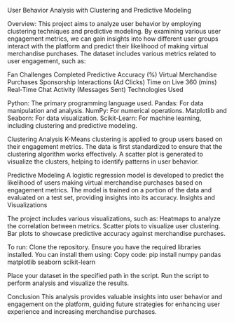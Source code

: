 User Behavior Analysis with Clustering and Predictive Modeling

Overview:
This project aims to analyze user behavior by employing clustering techniques and predictive modeling. By examining various user engagement metrics, we can gain insights into how different user groups interact with the platform and predict their likelihood of making virtual merchandise purchases.
The dataset includes various metrics related to user engagement, such as:

Fan Challenges Completed
Predictive Accuracy (%)
Virtual Merchandise Purchases
Sponsorship Interactions (Ad Clicks)
Time on Live 360 (mins)
Real-Time Chat Activity (Messages Sent)
Technologies Used

Python: The primary programming language used.
Pandas: For data manipulation and analysis.
NumPy: For numerical operations.
Matplotlib and Seaborn: For data visualization.
Scikit-Learn: For machine learning, including clustering and predictive modeling.

Clustering Analysis
K-Means clustering is applied to group users based on their engagement metrics. The data is first standardized to ensure that the clustering algorithm works effectively. A scatter plot is generated to visualize the clusters, helping to identify patterns in user behavior.

Predictive Modeling
A logistic regression model is developed to predict the likelihood of users making virtual merchandise purchases based on engagement metrics. The model is trained on a portion of the data and evaluated on a test set, providing insights into its accuracy.
Insights and Visualizations

The project includes various visualizations, such as:
Heatmaps to analyze the correlation between metrics.
Scatter plots to visualize user clustering.
Bar plots to showcase predictive accuracy against merchandise purchases.

To run:
Clone the repository.
Ensure you have the required libraries installed. You can install them using:
Copy code: pip install numpy pandas matplotlib seaborn scikit-learn

Place your dataset in the specified path in the script.
Run the script to perform analysis and visualize the results.

Conclusion
This analysis provides valuable insights into user behavior and engagement on the platform, guiding future strategies for enhancing user experience and increasing merchandise purchases.
